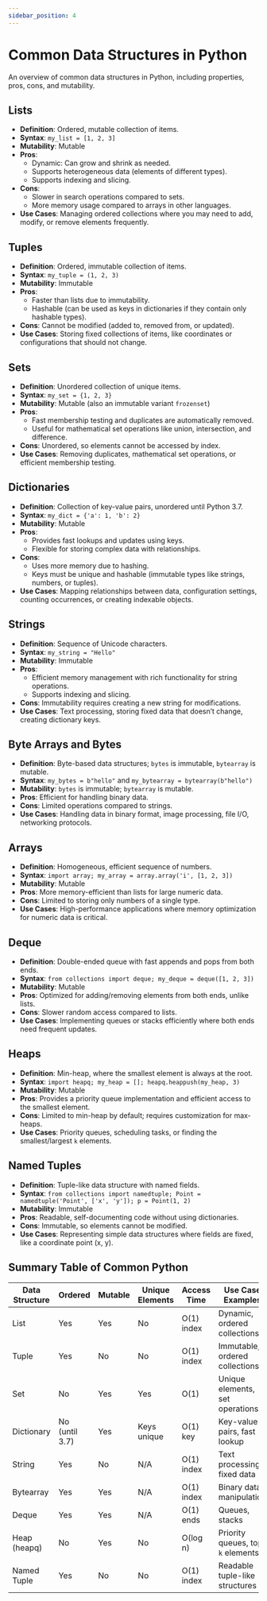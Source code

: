 ```yaml
---
sidebar_position: 4
---
```


# Common Data Structures in Python

An overview of common data structures in Python, including properties, pros, cons, and mutability.

## Lists

- **Definition**: Ordered, mutable collection of items.
- **Syntax**: `my_list = [1, 2, 3]`
- **Mutability**: Mutable
- **Pros**:
  - Dynamic: Can grow and shrink as needed.
  - Supports heterogeneous data (elements of different types).
  - Supports indexing and slicing.
- **Cons**:
  - Slower in search operations compared to sets.
  - More memory usage compared to arrays in other languages.
- **Use Cases**: Managing ordered collections where you may need to add, modify, or remove elements frequently.

## Tuples

- **Definition**: Ordered, immutable collection of items.
- **Syntax**: `my_tuple = (1, 2, 3)`
- **Mutability**: Immutable
- **Pros**:
  - Faster than lists due to immutability.
  - Hashable (can be used as keys in dictionaries if they contain only hashable types).
- **Cons**: Cannot be modified (added to, removed from, or updated).
- **Use Cases**: Storing fixed collections of items, like coordinates or configurations that should not change.

## Sets

- **Definition**: Unordered collection of unique items.
- **Syntax**: `my_set = {1, 2, 3}`
- **Mutability**: Mutable (also an immutable variant `frozenset`)
- **Pros**:
  - Fast membership testing and duplicates are automatically removed.
  - Useful for mathematical set operations like union, intersection, and difference.
- **Cons**: Unordered, so elements cannot be accessed by index.
- **Use Cases**: Removing duplicates, mathematical set operations, or efficient membership testing.

## Dictionaries

- **Definition**: Collection of key-value pairs, unordered until Python 3.7.
- **Syntax**: `my_dict = {'a': 1, 'b': 2}`
- **Mutability**: Mutable
- **Pros**:
  - Provides fast lookups and updates using keys.
  - Flexible for storing complex data with relationships.
- **Cons**:
  - Uses more memory due to hashing.
  - Keys must be unique and hashable (immutable types like strings, numbers, or tuples).
- **Use Cases**: Mapping relationships between data, configuration settings, counting occurrences, or creating indexable objects.

## Strings

- **Definition**: Sequence of Unicode characters.
- **Syntax**: `my_string = "Hello"`
- **Mutability**: Immutable
- **Pros**:
  - Efficient memory management with rich functionality for string operations.
  - Supports indexing and slicing.
- **Cons**: Immutability requires creating a new string for modifications.
- **Use Cases**: Text processing, storing fixed data that doesn’t change, creating dictionary keys.

## Byte Arrays and Bytes

- **Definition**: Byte-based data structures; `bytes` is immutable, `bytearray` is mutable.
- **Syntax**: `my_bytes = b"hello"` and `my_bytearray = bytearray(b"hello")`
- **Mutability**: `bytes` is immutable; `bytearray` is mutable.
- **Pros**: Efficient for handling binary data.
- **Cons**: Limited operations compared to strings.
- **Use Cases**: Handling data in binary format, image processing, file I/O, networking protocols.

## Arrays

- **Definition**: Homogeneous, efficient sequence of numbers.
- **Syntax**: `import array; my_array = array.array('i', [1, 2, 3])`
- **Mutability**: Mutable
- **Pros**: More memory-efficient than lists for large numeric data.
- **Cons**: Limited to storing only numbers of a single type.
- **Use Cases**: High-performance applications where memory optimization for numeric data is critical.

## Deque

- **Definition**: Double-ended queue with fast appends and pops from both ends.
- **Syntax**: `from collections import deque; my_deque = deque([1, 2, 3])`
- **Mutability**: Mutable
- **Pros**: Optimized for adding/removing elements from both ends, unlike lists.
- **Cons**: Slower random access compared to lists.
- **Use Cases**: Implementing queues or stacks efficiently where both ends need frequent updates.

## Heaps

- **Definition**: Min-heap, where the smallest element is always at the root.
- **Syntax**: `import heapq; my_heap = []; heapq.heappush(my_heap, 3)`
- **Mutability**: Mutable
- **Pros**: Provides a priority queue implementation and efficient access to the smallest element.
- **Cons**: Limited to min-heap by default; requires customization for max-heaps.
- **Use Cases**: Priority queues, scheduling tasks, or finding the smallest/largest `k` elements.

## Named Tuples

- **Definition**: Tuple-like data structure with named fields.
- **Syntax**: `from collections import namedtuple; Point = namedtuple('Point', ['x', 'y']); p = Point(1, 2)`
- **Mutability**: Immutable
- **Pros**: Readable, self-documenting code without using dictionaries.
- **Cons**: Immutable, so elements cannot be modified.
- **Use Cases**: Representing simple data structures where fields are fixed, like a coordinate point (x, y).

## Summary Table of Common Python

| Data Structure | Ordered        | Mutable | Unique Elements | Access Time | Use Case Examples                 |
| -------------- | -------------- | ------- | --------------- | ----------- | --------------------------------- |
| List           | Yes            | Yes     | No              | O(1) index  | Dynamic, ordered collections      |
| Tuple          | Yes            | No      | No              | O(1) index  | Immutable, ordered collections    |
| Set            | No             | Yes     | Yes             | O(1)        | Unique elements, set operations   |
| Dictionary     | No (until 3.7) | Yes     | Keys unique     | O(1) key    | Key-value pairs, fast lookup      |
| String         | Yes            | No      | N/A             | O(1) index  | Text processing, fixed data       |
| Bytearray      | Yes            | Yes     | N/A             | O(1) index  | Binary data manipulation          |
| Deque          | Yes            | Yes     | N/A             | O(1) ends   | Queues, stacks                    |
| Heap (heapq)   | No             | Yes     | No              | O(log n)    | Priority queues, top `k` elements |
| Named Tuple    | Yes            | No      | No              | O(1) index  | Readable tuple-like structures    |
